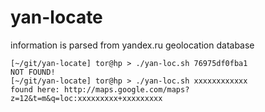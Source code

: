 # yan-locate
information is parsed from yandex.ru geolocation database
```
[~/git/yan-locate] tor@hp > ./yan-loc.sh 76975df0fba1
NOT FOUND!
[~/git/yan-locate] tor@hp > ./yan-loc.sh xxxxxxxxxxxx                                                    
found here: http://maps.google.com/maps?z=12&t=m&q=loc:xxxxxxxxx+xxxxxxxxx
```
